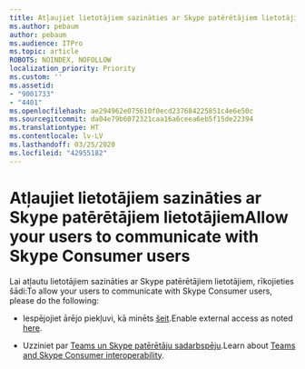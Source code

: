 ```yaml
---
title: Atļaujiet lietotājiem sazināties ar Skype patērētājiem lietotājiem
ms.author: pebaum
author: pebaum
ms.audience: ITPro
ms.topic: article
ROBOTS: NOINDEX, NOFOLLOW
localization_priority: Priority
ms.custom: ''
ms.assetid:
- "9001733"
- "4401"
ms.openlocfilehash: ae294962e075610f0ecd237684225851c4e6e50c
ms.sourcegitcommit: da04e79b6072321caa16a6ceea6eb5f15de22394
ms.translationtype: HT
ms.contentlocale: lv-LV
ms.lasthandoff: 03/25/2020
ms.locfileid: "42955182"
---
```

# <a name="allow-your-users-to-communicate-with-skype-consumer-users"></a><span data-ttu-id="dc2cd-102">Atļaujiet lietotājiem sazināties ar Skype patērētājiem lietotājiem</span><span class="sxs-lookup"><span data-stu-id="dc2cd-102">Allow your users to communicate with Skype Consumer users</span></span>

<span data-ttu-id="dc2cd-103">Lai atļautu lietotājiem sazināties ar Skype patērētājiem lietotājiem, rīkojieties šādi:</span><span class="sxs-lookup"><span data-stu-id="dc2cd-103">To allow your users to communicate with Skype Consumer users, please do the following:</span></span>

- <span data-ttu-id="dc2cd-104">Iespējojiet ārējo piekļuvi, kā minēts [šeit](https://docs.microsoft.com/microsoftteams/manage-external-access#allow-or-block-domains).</span><span class="sxs-lookup"><span data-stu-id="dc2cd-104">Enable external access as noted [here](https://docs.microsoft.com/microsoftteams/manage-external-access#allow-or-block-domains).</span></span>

- <span data-ttu-id="dc2cd-105">Uzziniet par [Teams un Skype patērētāju sadarbspēju](https://docs.microsoft.com/microsoftteams/teams-skype-interop).</span><span class="sxs-lookup"><span data-stu-id="dc2cd-105">Learn about [Teams and Skype Consumer interoperability](https://docs.microsoft.com/microsoftteams/teams-skype-interop).</span></span>
